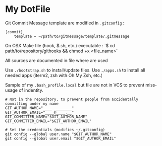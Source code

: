 # My DotFile

Git Commit Message template are modified in `.gitconfig` :

```
[commit]
	template = ~/path/to/gitmessage/template/.gitmessage
```


On OSX Make file (hook, $.sh, etc.) executable :
`$ cd path/to/repository/githooks && chmod +x <file_name>`

All sources are documented in file where are used

Use `./bootstrap.sh` to install/update files. 
Use `./apps.sh` to install all needed apps (iterm2, zsh with Oh My Zsh, etc.)

Sample of my `.bash_profile.local` but file are not in VCS to prevent miss-usage of indentity.

```
# Not in the repository, to prevent people from accidentally committing under my name
GIT_AUTHOR_NAME="____ ________"
GIT_AUTHOR_EMAIL="____@____.__"
GIT_COMMITTER_NAME="$GIT_AUTHOR_NAME"
GIT_COMMITTER_EMAIL="$GIT_AUTHOR_EMAIL"

# Set the credentials (modifies ~/.gitconfig)
git config --global user.name "$GIT_AUTHOR_NAME"
git config --global user.email "$GIT_AUTHOR_EMAIL"
```